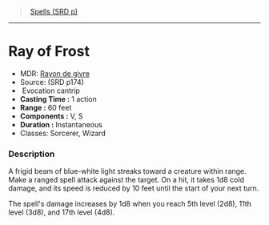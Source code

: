 ﻿---
!SpellVO
Level: cantrip
Type: Evocation
CastingTime: 1 action
Range: 60 feet
Components: V, S
Duration: Instantaneous
Classes: Sorcerer, Wizard
Id: spells_vo.md#ray-of-frost
ParentLink: spells_vo.md#spells-srd-p
Name: Ray of Frost
ParentName: Spells (SRD p)
NameLevel: 1
AltName: '[Rayon de givre](hd_spells_rayon_de_givre.md)'
Source: (SRD p174)
Attributes: {}
---
> [Spells (SRD p)](srd_spells.md)

---

# Ray of Frost

- MDR: [Rayon de givre](hd_spells_rayon_de_givre.md)
- Source: (SRD p174)
-  Evocation cantrip
- **Casting Time :** 1 action
- **Range :** 60 feet
- **Components :** V, S
- **Duration :** Instantaneous
- Classes: Sorcerer, Wizard

### Description

A frigid beam of blue-white light streaks toward a creature within range. Make a ranged spell attack against the target. On a hit, it takes 1d8 cold damage, and its speed is reduced by 10 feet until the start of your next turn.

The spell's damage increases by 1d8 when you reach 5th level (2d8), 11th level (3d8), and 17th level (4d8).

